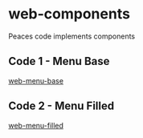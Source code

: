 # web-components
 Peaces code implements components

## Code 1 - Menu Base

[web-menu-base](https://wsricardo.github.io/web-modules/web-menu-base/)

## Code 2 - Menu Filled

[web-menu-filled](https://wsricardo.github.io/web-modules/web-menu-filled)